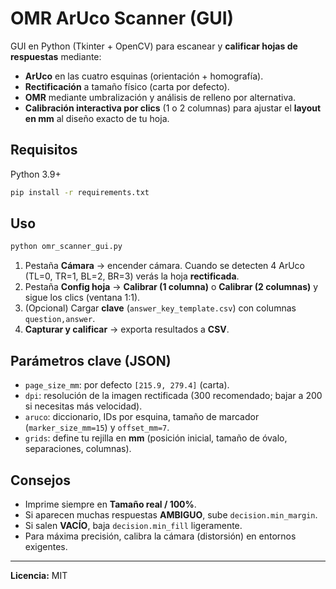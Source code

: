 # OMR ArUco Scanner (GUI)

GUI en Python (Tkinter + OpenCV) para escanear y **calificar hojas de respuestas** mediante:
- **ArUco** en las cuatro esquinas (orientación + homografía).
- **Rectificación** a tamaño físico (carta por defecto).
- **OMR** mediante umbralización y análisis de relleno por alternativa.
- **Calibración interactiva por clics** (1 o 2 columnas) para ajustar el **layout en mm** al diseño exacto de tu hoja.

## Requisitos
Python 3.9+
```bash
pip install -r requirements.txt
```

## Uso
```bash
python omr_scanner_gui.py
```
1. Pestaña **Cámara** → encender cámara. Cuando se detecten 4 ArUco (TL=0, TR=1, BL=2, BR=3) verás la hoja **rectificada**.
2. Pestaña **Config hoja** → **Calibrar (1 columna)** o **Calibrar (2 columnas)** y sigue los clics (ventana 1:1).
3. (Opcional) Cargar **clave** (`answer_key_template.csv`) con columnas `question,answer`.
4. **Capturar y calificar** → exporta resultados a **CSV**.

## Parámetros clave (JSON)
- `page_size_mm`: por defecto `[215.9, 279.4]` (carta).
- `dpi`: resolución de la imagen rectificada (300 recomendado; bajar a 200 si necesitas más velocidad).
- `aruco`: diccionario, IDs por esquina, tamaño de marcador (`marker_size_mm=15`) y `offset_mm=7`.
- `grids`: define tu rejilla en **mm** (posición inicial, tamaño de óvalo, separaciones, columnas).

## Consejos
- Imprime siempre en **Tamaño real / 100%**.
- Si aparecen muchas respuestas **AMBIGUO**, sube `decision.min_margin`.
- Si salen **VACÍO**, baja `decision.min_fill` ligeramente.
- Para máxima precisión, calibra la cámara (distorsión) en entornos exigentes.

---
**Licencia:** MIT

